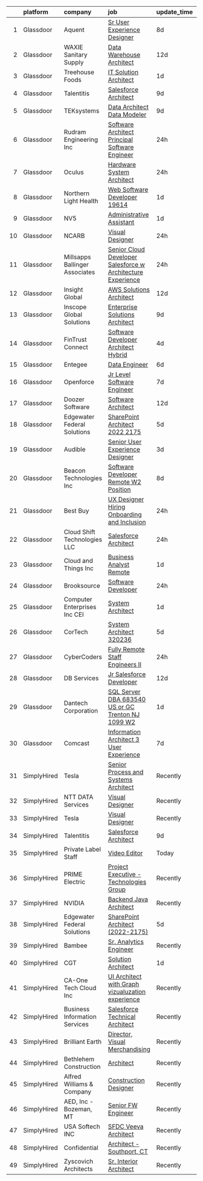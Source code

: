 

|    | platform    | company                           | job                                                                                                                                                                                                                                                                                                                                                                                                                                                                                                                                                                                                                                                                                                                                                                                                                                                                                                                                                                                                                                                                                                                                                                                                                                                                                                                                                                                                                                                                                                                                                                                                          | update_time   | location           |
|---:|:------------|:----------------------------------|:-------------------------------------------------------------------------------------------------------------------------------------------------------------------------------------------------------------------------------------------------------------------------------------------------------------------------------------------------------------------------------------------------------------------------------------------------------------------------------------------------------------------------------------------------------------------------------------------------------------------------------------------------------------------------------------------------------------------------------------------------------------------------------------------------------------------------------------------------------------------------------------------------------------------------------------------------------------------------------------------------------------------------------------------------------------------------------------------------------------------------------------------------------------------------------------------------------------------------------------------------------------------------------------------------------------------------------------------------------------------------------------------------------------------------------------------------------------------------------------------------------------------------------------------------------------------------------------------------------------|:--------------|:-------------------|
|  1 | Glassdoor   | Aquent                            | [Sr User Experience Designer](https://www.glassdoor.com/partner/jobListing.htm?pos=123&ao=1110586&s=58&guid=000001812337b4ccbf82219199fd0a8e&src=GD_JOB_AD&t=SR&vt=w&cs=1_3a707e86&cb=1654153262649&jobListingId=1007891110859&cpc=1CBFC3E34E2A31FF&jrtk=3-0-1g4hjfd7npv1e801-1g4hjfd852or1000-34206bd5ceb817a9--6NYlbfkN0DMrcEu7yrtATojKJA7cEzGQ3FdRGWLh0CZQInL4ECGI9gD0Wolx9R2EDT7B77c2cRAZjxqoLkny_I0PV0v7sdq2AZlKMhQF5i085RW9p3hmm-DkiwkOrJiaUE753p0CZ2YGHCBAjBSKWuzGFZBM-9lMlQLeu1HQINoWxEbZvVLIupjWhb15EKtus4f3a04F9tB-pCZw0xqeCZSvqoIvxpe1TqcQ5nALFKrrOmvbj5J5QqSdcUfL8RIvo91wZ2WORFsuBq5ihENq-Mh4McRrXr90xHUxWcxfCLLoNYZmSzJiJ_wGgIwO8_QX-HLYsaxaNhVviRbnqndOQVEzrxsjm9pB7EwK9igIp8a65zhpJuskG7vuDnWXubkksN0iHK8amtZpSyqTrPeVkf94c-ZXMHU1CEU_sc1mwtJNNwgfi_bsL1fH-y6nhIYC61qFEW3GWXQo0o7suNgpQ%3D%3D)                                                                                                                                                                                                                                                                                                                                                                                                                                                                                                                                                                                                                                                                                                                                                                                                | 8d            | Remote             |
|  2 | Glassdoor   | WAXIE Sanitary Supply             | [Data Warehouse Architect](https://www.glassdoor.com/partner/jobListing.htm?pos=108&ao=1110586&s=58&guid=000001812337b4ccbf82219199fd0a8e&src=GD_JOB_AD&t=SR&vt=w&cs=1_ed7a25eb&cb=1654153262647&jobListingId=1007878691038&cpc=6193B0C32834B022&jrtk=3-0-1g4hjfd7npv1e801-1g4hjfd852or1000-206d407dafcb9992--6NYlbfkN0D2S4iDBZuMoA0UekN6UYlDCYQzwFlkBPN0crDi0-G1j560yKqXnTvkMdApIra1a2qy1H9I3ZwVk-Ski6IYXNRGBlFjfgH3tkdBe5xemspwWjQAy8YF_KePsP5gsqr067xqiKrOq1BGcK4IvuzP-awmcQCrW4911w2m9Bceea-exuITdTU98FFRPUlgE5geV1Lb3LcCFgZrYEpd1gwBo9KpYiiR-CuYhkPl7IUxQg8RgD4xl62C4581LmaTNq6VD6q_4_B31b-kcYRAdbFkgKuKBvfM6FX20oFhOzJLW_mtxOkJ-VaBRFw7r1WryXU3SjkfTr5bjScDo5wxYi2jRgqrQPaf0O2m37MB8K2JLYlxPXOI0H8AsXcBwItQoxc0okbcsUsOWrkpmR5XMbRtHHRvpEs6VsKYQfvPM8gcb6KnKbNS61wTh5GhXuQnTB4goNc_xmJEVoasN7mfFCdFin5EcYhW3bKgT9Rqf4sGwn7q1yV3o1GaoxEHhRoUJDI3DU9gLM-tA-xmWKhD_9qk-SjXVTNUl54GmtZijb2BFR-fZTqslYaCfzPyCW5Xswfdjo7KrU7VOER3IOgwBaK9DE2BxjptzuH8nOWDyJQOjDyGcB4peq_WqbJfqhfpS8YrWc-XUObS6ipuiV5HTy7mXn70b-bsvp3gcLqs6fNYQqWlX9oI4Y3S4NueMOTw2UwKziAboDIdC8TPaat8gUF0xV86)                                                                                                                                                                                                                                                                                                                                                                                                                                                                                                                               | 12d           | San Diego, CA      |
|  3 | Glassdoor   | Treehouse Foods                   | [IT Solution Architect](https://www.glassdoor.com/partner/jobListing.htm?pos=113&ao=1110586&s=58&guid=000001812337b4ccbf82219199fd0a8e&src=GD_JOB_AD&t=SR&vt=w&cs=1_4f2f9009&cb=1654153262648&jobListingId=1007908117754&cpc=217C45A42544DB93&jrtk=3-0-1g4hjfd7npv1e801-1g4hjfd852or1000-c4028ad4350d4c44--6NYlbfkN0CslbtYJxSmeS0I9yi6NhDw8l5mwUNIA8uJZ8wjysWpZjOgG0uxYjfZhxCIaYznaN_Z3mzKmZol-xXZF4cjnarjg8RUkxrkykOdsL9k5t3siykfWUe6LW0hqZXO6WkvzjSy4Vk_reBxRVHw8dum9ViatKoZxj5V8mGOUVyrD0Eb-yUM76yQCVjpkyxI_ZffOm_VNb1J1eatOjN_3L7U8KVw87aeZom5Hmg2Ev1uGTd-24ddWkFUJzqFF4Fd3F4UOqSnHpFUj3fufWmOsR2W1XHmP8_7MP_XSgzU5KZauePXRp8hmW2jt5MHeyspO6eAGvF_OxJZBevtReDH4VY0cZ5Hhe7xLvZyNcEszcKDzF510ezVS5tlunOrlHD9-Jf1-tfK8VGhBi0IdU9wsKfF5Q8ONlO0Y7NJ9JP8JhmtxQhNSK6BRcn1mv67NCoNrpoXm-ylLgNHbfOF3NHUqs6hac8PNJ912gm-DaYQBuIyTqlYwfA01eRD6b6w__PKMs0BkeIWmPU9-pr3M2topjHJ5GUPvi_2vDUzydg%3D)                                                                                                                                                                                                                                                                                                                                                                                                                                                                                                                                                                                                                                                                                                                    | 1d            | Oak Brook, IL      |
|  4 | Glassdoor   | Talentitis                        | [Salesforce Architect](https://www.glassdoor.com/partner/jobListing.htm?pos=130&ao=1136043&s=58&guid=000001812337b4ccbf82219199fd0a8e&src=GD_JOB_AD&t=SR&vt=w&ea=1&cs=1_88c5173b&cb=1654153262650&jobListingId=1007885386301&jrtk=3-0-1g4hjfd7npv1e801-1g4hjfd852or1000-1161c918dc979cf5-)                                                                                                                                                                                                                                                                                                                                                                                                                                                                                                                                                                                                                                                                                                                                                                                                                                                                                                                                                                                                                                                                                                                                                                                                                                                                                                                   | 9d            | Remote             |
|  5 | Glassdoor   | TEKsystems                        | [Data Architect Data Modeler](https://www.glassdoor.com/partner/jobListing.htm?pos=119&ao=1110586&s=58&guid=000001812337b4ccbf82219199fd0a8e&src=GD_JOB_AD&t=SR&vt=w&cs=1_13b6b546&cb=1654153262648&jobListingId=1007887201082&cpc=3DB599BF2F4828F0&jrtk=3-0-1g4hjfd7npv1e801-1g4hjfd852or1000-4d433e44e5a63ff1--6NYlbfkN0AuKz8EBO1xHDEL7V2YF9xF3dC_I9B9i-Zw2Jh8clPMK9BxhHDJszxSyW718EipT5NKaByFiiqCbWKoBegVSJ4wgTkg8ytT1OicQjCEyYoNKG3mBdx1f8MAd7PQvXsPUdtOwLd9T_Zxlpl4OPWfchqYFbwaVYHfhl8xcMTs9TI7bsKssSa5ngLsLl5bEF-ZHaSFroE-yF-LuVDF6oZpHgAv3X2ASbJjVFkF8L4TfxP_AkmtecZVjenL043MJnPTv1i1xRhWqzPOi6A4w3qC8eC0_SXIEwxssuhVq5Fuk-ph0xXzDvR3fXKstFnkzBwq3z-ZPqfq-Z4ev3PJiEx2zYOnQgImtaNKSPjxQODz9s1OJiOA-UaxVyx5uAfZQ7H6ye2r92Mt6sYALiq2DMii00D2e2CFpvREmBbZcUFATywpOtRtI0f99_XFpKw7gIPGf-briOR96_6qlxHLSjPkVOMH6CHkvFrRaCnQf_uvYrIRQOD188f6ZAUKtXhrt-SFmJqFcV0wYMseEXtX_0yu0X3bBRPtF-fCY_KO4ZebP4gGHhOxIGMfFWPU3PqA8ftUbNqeYsDH6XLMx1CvBkfTALsEhz9fJa7F5ANYacHL6ojXL0dRkgi7ElP0Ty_dCv_8xssFJKwetZzQNYckhzOH0e-5rw4TZkwYDAbqBT7Mtn42MEw5aYsiln6H4c8teIadH5--ZkJBzrIycE1C_5IYxZcJHEKc0bKgXxyUpBCI303fe_PE96OuXNn4KlcvyPMAs9S9ipD6fbSPCLZ0ptf8XV8D8dXYsMaKvXpoxv6xUgS9Nk4oZ43QbmVFWQnRcJcXJ21_VodvJIfbQ_mTfY3jHZakmIjJHXsmm7b_d0QfCz1A2ZF6sjDQ_bhime_60Q72DXsvl-ClcrYT2ddQI12b18DvsJm5AIYDLhA5KwWzKWXx8Bh0I_0Wd6kV1PEsqsDCLW5wviKTAQ58pw%3D%3D)                                                                                                                                                                                                                                                                | 9d            | New Haven, CT      |
|  6 | Glassdoor   | Rudram Engineering  Inc           | [Software Architect Principal Software Engineer](https://www.glassdoor.com/partner/jobListing.htm?pos=101&ao=1110586&s=58&guid=000001812337b4ccbf82219199fd0a8e&src=GD_JOB_AD&t=SR&vt=w&ea=1&cs=1_1fc9086c&cb=1654153262646&jobListingId=1007909408044&cpc=AE484BB564079092&jrtk=3-0-1g4hjfd7npv1e801-1g4hjfd852or1000-ed8d6802171f5bc0--6NYlbfkN0CPEiJEzZq4I_K6S6Q9VC1QMfIsI0INZ1UYi7vjgDL48YaPGGDdkp1ZAHAf_7_SCJ7kugktMxS69Cw-OrbUxjtMq4BTbCUcgOmOGSH-878SHMYxD0GsLM75Jsvg7yp0fi-IRsWaqLUMUhtXf_PSDUbHTy4wkb2nT9Y6XQ72mcRpEw8o0VkjgNPRsX4rsOMBarhAGqfmq_fblUOb-5LIGYFWnSx_3mHIceyZtdlsDEi28fV5qF4W85E9JLUKmQrKe30ucyn8w0bracb0g9h-hVeeSgtkxI6DLw_UQKQM1CgHsooGo2GVFVUsLulTLQZXAN-Gx1r6jsTwwEK2f8fsBJlV0dSTHz5iG1JgedmNGD1_GSYfjIBgRMH1O79cG65nuk8tkOUi1pZCnIuSCFiFSHLumWjoep4Lp2LWae9A4soKFYp-ZcrtaLvB6AUSuhkllNpvqAFhqi3dAOhbQfB4AwF0FJxiVF_94QbI8w7VSAKHWmK4rTrND18TXPC_uvQ2HOO_cCfyyAjhXg%3D%3D)                                                                                                                                                                                                                                                                                                                                                                                                                                                                                                                                                                                                                                                                                                        | 24h           | Rockledge, FL      |
|  7 | Glassdoor   | Oculus                            | [Hardware System Architect](https://www.glassdoor.com/partner/jobListing.htm?pos=106&ao=1110586&s=58&guid=000001812337b4ccbf82219199fd0a8e&src=GD_JOB_AD&t=SR&vt=w&cs=1_31900bb7&cb=1654153262646&jobListingId=1007909892128&cpc=7AD1D84939BBEEF3&jrtk=3-0-1g4hjfd7npv1e801-1g4hjfd852or1000-c8713a60ea557351--6NYlbfkN0DYl4UJW4r1Vl7FEn6T9F-rD9lpC-0oMJVSiWjK_MGUd5ZxEn957iThRUCrsek9Acy9eaEMDHRNYTHG250M2BnxO_V1HcEXv4zJ6mQh0LP3pjVFJbwkuNKxSzjxNsgxc-LA-ry_nxx_Qu6RVJjYIyt9Rsd-5K5brP64Etpu3JddQpeNQp8OaEm_24k_nhynlWIBzOHQGAAWQINAEP8xrz30NVKcCe0Acbg37vf0b9y3O9juX44jLoczToKLUWx4UCzuIgSxbLcFkZzf8B9JMbQADTv36QDtwQMoVv6ba6VFRGmurlx-XglEkdZmFWILZRkSlCsoEeuROTzxKAvnpKmNQ4JGBn1_62iL9WMqNe1B_6SqXkaIaDdELlYWF_HFGubMwf-XjPz4SOkXXjg6kyUaiA__csCR9xHQL2hBNn1ZKvk9M0LU-eScrSZ3doJKnJcMJo5Lgfw8-3GnlKWVCSJgpod06b5ekR465237PR1LV_ZFTv9HS7GUMfN_w2K8SuYdbZNtWEwq6ZHrDzlhwlPxa4V9mQhZ6T4vk63P1ElAYpuDw6dX8O5_csmPEuzHtx260pN5utk78Un8H02BiLj_9JRHuwLzgWlwKN5TZlYdxFCwY5go38PLRoVBd4TBA5QyjetG7yZfDrHU3lDK9YUUMP9QFJ-iLBl5uvpIXPmXTgTgm98xPa6TiMpiDyIGJhIDnG08GvqOFCUzErlxY6rZTA3ybCvUSCdPaby6CuleHTTKylCVtKz2MGHHWRmgMvrfGVmkA0ZUcC0kBT2cJGp7aKa-Badwh4Wzzn-wfJKbDGKWNbhVfuxru_JJe_ozoeCC2qtA4U2pp4UTQ85NampxySJka304TfDYks9tpdbGaYc76ckWEv-rm4v96v4PnDqbM_fn7mHStmt4zbsfWw45CKNVxv_gmHpIgSBqs8pidVRnNyFxLNS8t0gAPq7iozSZSeBd9wUFzE-5UGKTIvNui6-oqr9Zv4rcsVN0TVGFdKsFIkDlmfEtKxA6SCSxcdPF9QwOFV9PVkO1p0kw_i8LLHtUKvRegCbNf2avuPsLcw%3D%3D)                                                                                                                                                                  | 24h           | Redmond, WA        |
|  8 | Glassdoor   | Northern Light Health             | [Web Software Developer  19614 ](https://www.glassdoor.com/partner/jobListing.htm?pos=121&ao=1110586&s=58&guid=000001812337b4ccbf82219199fd0a8e&src=GD_JOB_AD&t=SR&vt=w&ea=1&cs=1_47524da6&cb=1654153262649&jobListingId=1007905821574&cpc=AC285F3A3ECA6BB0&jrtk=3-0-1g4hjfd7npv1e801-1g4hjfd852or1000-79a551278197695d--6NYlbfkN0BuMRCMJlOzMZQZjpmzlxvHu--1aFesk80z8mKi_hCnf1n9fHxkrtINdspZ3k_GfZGyTORJJwBlbO0PCDBVfA7UXFbFp2DuUSTVCYEtbMYZMN5_76MAhIr6JHVz02hTynfJVUzoSJxNpQN2iAyPUuazK_mL0GcFAMP_PQZtu-rfkbuXeTcOH1vqJ3MCF2E50UIscuhlXlog48YMgc5-J337MJ4eiO7lktsFVnyJZkZyuOHvHZTsrOyUbSjxM6AVfwIjDexiGMU4E_oQs_CgdukfQYQTlY-4KOKxHdsEIuvRMorVPvDgnleti6_aI5wWC3L_O0q1nk5yTEL8_vj7F3ZbocfD9WnUY-SVDRtoB87RVYHfR381Rf7zg11MszEsD1v_GwGGE1aTsK3u5yuFPEWq9Cp_nEYesEuSEcl_bwMqQY02vhKMCpALJW1aHseHmoWgtSKRFf-0CfO6S5XhMQ3Sy3rDSzWwgf7QHhijzTsM1ocqxO-XHOAjnhgdYzR3JZ5VVrDWmQqOpw%3D%3D)                                                                                                                                                                                                                                                                                                                                                                                                                                                                                                                                                                                                                                                                                                                        | 1d            | Remote             |
|  9 | Glassdoor   | NV5                               | [Administrative Assistant](https://www.glassdoor.com/partner/jobListing.htm?pos=112&ao=1110586&s=58&guid=000001812337b4ccbf82219199fd0a8e&src=GD_JOB_AD&t=SR&vt=w&cs=1_55ed9936&cb=1654153262647&jobListingId=1007907200623&cpc=E773D000C9BC26FA&jrtk=3-0-1g4hjfd7npv1e801-1g4hjfd852or1000-9dc038dbeca14775--6NYlbfkN0B5ErWgTX1DuGpFjBtn3pzOpOEUZEj9qW8_LUrm9Vw7kb2d5uWKfKRSYXAKobuQtLNYH6JafSdCL4qYljcSj8A2wr2q8yiFEcWZANwa-CZL4BBklpU2eiAIkoBPWPoF4DGfSh0qRT7FRo8fCevkPVciILmeJ76pahWZyDDBV-DecFmhsIOs3f4xDwMrJOuZJAdAl-Bv8YdH7gv3uvI2YNVtrg0JAXe05HPfKwF0txMrwZajWyO2mijKqUzGzMp_MAiziwD6aNURa7omrR2y_bLfvj95aTC3XC1V6WEYg40mjhwzJ6Yvb1bP20IkeyGLdFScyWZx7tvYhpBI71xwW1FNXInIaSMFmOczUcYSzXBcx_jNlcqNsktHDPb9piu80MhfgMPnQ8K7El24IPBrMgucLVt-9uAGIWeitVsBT2PBQEhA5O2lS1fcExCmrUESzypxJpVT9s0XOvzvw9pmFeCdPMg8ARGYReCtJ0PM4VOVtuCuvd0Q8PkFs9EOY9jYP9Ci-4OJiOZ876eRmbxEfi8hDZDJ9M7_YI2aj_mSj_lL94uzEvvLfuvCz36psqB7d8JlEk4K2G4X7DG2Nb6tYNndCK9ztcD5hq8h4aGqLxMgFxCykk3pROjANtUjgnKDMDv2cvQLdOpVXtVgZAy4CtDMGzf-8spmVbr0--oqiuGuOh0pZ0Et3ZDAcfL9v6lCU0-tmWocB4TR16pXM9taT0KiHbQwGogvfCk%3D)                                                                                                                                                                                                                                                                                                                                                                                                                                                                                                                 | 1d            | Cary, NC           |
| 10 | Glassdoor   | NCARB                             | [Visual Designer](https://www.glassdoor.com/partner/jobListing.htm?pos=109&ao=1110586&s=58&guid=000001812337b4ccbf82219199fd0a8e&src=GD_JOB_AD&t=SR&vt=w&cs=1_fcfcbc4d&cb=1654153262647&jobListingId=1007910629542&cpc=C891152315FA1AD8&jrtk=3-0-1g4hjfd7npv1e801-1g4hjfd852or1000-56d1bb89b97d5d38--6NYlbfkN0D0ff9e8Lfwlpl5zGbQmpn59AL71QmFd7VKOAnfyjZzp5sdngV8WPgYe0dov1m7Y2kviI6OzXzin_O_jQTqJoOaJ5QXAqHTDo91dRBaw74PwG1oEKIJ0heeO2CFgMVQ2SudR2IrNJV0JXsx-k1hyGdWw-mI7f8d9k1wSexlSBzhes9jr_Gir1jKhVcvqqFu9tJPR8bqyheaZtNtycqP8zg4a2aoiAnY-j0YK6ONAKgbhjF0RZC8EIcKEPSb0IL0D3jMXQ0MN0D2M_smB_3yIHkwAjqlpz5O8sqoMfUTlUtth2Z0zl6C3fDhivQgjhVPDS8nFkAnuK54BWkRkq8veU-5VdBMFoEFS9NS-HrEen9tNyoD2HMpFTtc8wR9upAc8bkvDxGqRsPGkgucwTpu1eh_GJZLoWaPLv1ed-7_hjgKxDWvkox65RsVhcvxrG-xy4o5M6NdVUGh8l8Ffc_-jSWt)                                                                                                                                                                                                                                                                                                                                                                                                                                                                                                                                                                                                                                                                                                                                                                                                        | 24h           | Washington, DC     |
| 11 | Glassdoor   | Millsapps  Ballinger   Associates | [Senior Cloud Developer  Salesforce  w Architecture Experience](https://www.glassdoor.com/partner/jobListing.htm?pos=105&ao=1110586&s=58&guid=000001812337b4ccbf82219199fd0a8e&src=GD_JOB_AD&t=SR&vt=w&ea=1&cs=1_ff29a4ca&cb=1654153262646&jobListingId=1007909480874&cpc=88C71AD61D38E582&jrtk=3-0-1g4hjfd7npv1e801-1g4hjfd852or1000-7648d99ea413974e--6NYlbfkN0BzyIYrTMR_AjNKh_kvAG8N613gtHPANQ3sdLTkrtBd-5uEBpCZnEce5EyaLA5ExSYWJ5T421GrJ1wFeWBv_JPG2dlX1n7zWqs7-t5ap1Q6s2Ai09ISIgpkvPGFQ1kAl3jGhoge6h-hfVFtxhL8cq9yPmbqyA6ePkJ6xOQFsLLI5AghUQJ9kYHQhmntrFx3auxkQV8JQMla7u5KjhI0Pi5nlAb1ETnQ28vVIMAxp3rkW1l4fAUXSefk2c7RXKTW6aKD0OjYsOb7KRO5UZx2fcY_U0gQIFbnxkIn7ClXO-7DTE3hdpHHsRjCYCAfBV5Va0iASN7a-zNHh4H6lWqsDPqsinb7NTLo7zlyyvjDm5mwHax_RseBa8f8d7M9I21V_XNp48n-71l2MS2_8tkeZBMLPPmZwAAEjvoC9bqWJHw4J1iXE8oo_GSUDPDLYLEpkCRfGjZAn9LjzEqMLgN6zn3GV_aMSPxTjhsZR-5oA8oAzkufZxD1Xreag8mbKW5tJErWe9DELcgBeg%3D%3D)                                                                                                                                                                                                                                                                                                                                                                                                                                                                                                                                                                                                                                                                                         | 24h           | Remote             |
| 12 | Glassdoor   | Insight Global                    | [AWS Solutions Architect](https://www.glassdoor.com/partner/jobListing.htm?pos=124&ao=1110586&s=58&guid=000001812337b4ccbf82219199fd0a8e&src=GD_JOB_AD&t=SR&vt=w&ea=1&cs=1_9673688b&cb=1654153262649&jobListingId=1007880216572&cpc=2CAED5C921A5F994&jrtk=3-0-1g4hjfd7npv1e801-1g4hjfd852or1000-2ff24dba8c97a92d--6NYlbfkN0BKkHZu3wF05EeDimN_p6sYpKCMArvwa95YdH7UpkaBCobj99dZAfyuOw_pJhN_7THKYp7GTXDeMiGjiBesaUAf13lpEVbsLBB03IBkz4zIP8LSXO_4WthdGlVNvF_L_69YF6DCNPhnguidXNV7tRn78v046TTANAftcEuzBrZcKNumg9NjzuZUr7mfepm3nr5S5bQjXE-1tFXvnrGxdUGPUL6p4s5_NKD654F8x_92aPAc1ZYRfHyaHw_Vy8VmO2UlcoWB9rwAXa2-0qOILNF2IvbBVwlCPhExdVTcPpltjzOvtEFd1RtXZfan8v-hKd2Wo7QJtGcWz2tOWfP5LoqMqXp5vEpiYWC_yjDqcDVDAgBIVu4MOhK-Ta5V5A9RKwdsJIlwNHyn7WElpmI58wlkaWi1rwzND2yS6W2DMs5tMo9d2SBqq9uF6lwV3lBJqkIJOBrtWKtct27PvrA30EAgsRE3yF8L5jO3TuGnPHTHRrVqrlcbCU5ZJavsi3XAcPcx_WnZv5A95A%3D%3D)                                                                                                                                                                                                                                                                                                                                                                                                                                                                                                                                                                                                                                                                                                                               | 12d           | Remote             |
| 13 | Glassdoor   | Inscope Global Solutions          | [Enterprise Solutions Architect](https://www.glassdoor.com/partner/jobListing.htm?pos=127&ao=1136043&s=58&guid=000001812337b4ccbf82219199fd0a8e&src=GD_JOB_AD&t=SR&vt=w&ea=1&cs=1_f40f8f0f&cb=1654153262649&jobListingId=1007886857151&jrtk=3-0-1g4hjfd7npv1e801-1g4hjfd852or1000-1f2e0b1100b505b9-)                                                                                                                                                                                                                                                                                                                                                                                                                                                                                                                                                                                                                                                                                                                                                                                                                                                                                                                                                                                                                                                                                                                                                                                                                                                                                                         | 9d            | Remote             |
| 14 | Glassdoor   | FinTrust Connect                  | [Software Developer Architect   Hybrid](https://www.glassdoor.com/partner/jobListing.htm?pos=107&ao=1110586&s=58&guid=000001812337b4ccbf82219199fd0a8e&src=GD_JOB_AD&t=SR&vt=w&ea=1&cs=1_f7179d23&cb=1654153262647&jobListingId=1007900329623&cpc=6BF42D0955AE9A34&jrtk=3-0-1g4hjfd7npv1e801-1g4hjfd852or1000-9454c0ba2e4cc57a--6NYlbfkN0BPFfOeXLqbbbxNZgJSU388B04MS0a7_82gtA0JkIKSRWHqxSW57HS4GF9HVBSJyi7VG6Cg4mKNPFJ8xI3f9g26NM2WDMRvWgRExtPZbDoSWC7b3uTEJtAziiHMgjYJ3-PdBaQu-CDTh1ZEeuzb-bOXhIaB6GROdKYH5aZ_uM7aSNqpwYhugMCPsE1FZgFK6it4iC_fhTuEnT4m6-UacbOt3JBQqozEXxdytJ0MM_H6GuaUqWAZBmlA5w2db_iuiyIYwjQTqKbwysnhE9ugQqYIjxSx7Mnvoa5BuaYgtdYjQg9H5rB3dXixMZNQCMce2L9PKRbqB5VD6_4_ywjTfUMzOD0VTlCRhEKPBz3CjitDoYQLl0jh7S-Su4YuJGeJLv2qYVsB4rB0_Jx1bgha82FJw2slwAYRcfQMl7PRNHe8W0Jj-MwnHVRrxmKzBX_1dPB9vC2hsZ8UhqLZMQeIaEyx1liWEHnx2sEcu3qDfuTw2QqP39GiK9uq7q-0mfh4dzhoLXcDSQERGZj2fPXt5Tdr)                                                                                                                                                                                                                                                                                                                                                                                                                                                                                                                                                                                                                                                                                                             | 4d            | Miami, FL          |
| 15 | Glassdoor   | Entegee                           | [Data Engineer](https://www.glassdoor.com/partner/jobListing.htm?pos=125&ao=1110586&s=58&guid=000001812337b4ccbf82219199fd0a8e&src=GD_JOB_AD&t=SR&vt=w&ea=1&cs=1_161236cc&cb=1654153262649&jobListingId=1007895087153&cpc=3BA4CE39D5B5DEF5&jrtk=3-0-1g4hjfd7npv1e801-1g4hjfd852or1000-2b9fdeed328d9320--6NYlbfkN0D6OzZjpD_hbicRkMZwNNvvxSeL23iIfvaC4EytleQ8zDIpz0YQ5KbISa7_Zvw6kCz-SRcwGWHPpK-VpfAiNnS1B97MLZRcwm6xs22qziGW9HVVr1w6uIOIwLJ1-JCYUc0mcbF5THefpbDjkQBlIrJpIsFuuK2OjzTidmYk9I-I6Y5yL49eozZRFlANuEgYh1UhSNvqbiygcPxAS_5H5kNvIEBTbeojgXd6Hi4kYJkpBDnL7hRg8cAzGpwVti7anoxhur0Cz2nYAYKg5g2Fg6ecRoDC5aN_XJ-UVsjBM-MUzHZkEPmEsZdgwd0rdfI_CqXbWN4Ns4jYPRYMjCN2jjy1oXrZBGiqkOuMCP8ZmXqj5LwUg5BDUPli_J7Y8NI5ryu1WymYepLnuKlao5pA1zN9izNiVSCcOgs44EWE8i7F5Zot7uusyC3kjSelEkLV9xl92EkLgbSUq0cS5BRNTmi8kL4cgCFQRm_kJwWI8bS0sGN8qTMalf_LV3SMUg0BFuU%3D)                                                                                                                                                                                                                                                                                                                                                                                                                                                                                                                                                                                                                                                                                                                                                       | 6d            | Remote             |
| 16 | Glassdoor   | Openforce                         | [Jr  Level Software Engineer](https://www.glassdoor.com/partner/jobListing.htm?pos=126&ao=1136043&s=58&guid=000001812337b4ccbf82219199fd0a8e&src=GD_JOB_AD&t=SR&vt=w&ea=1&cs=1_68d41478&cb=1654153262649&jobListingId=1007892676413&jrtk=3-0-1g4hjfd7npv1e801-1g4hjfd852or1000-5ea7827f34cce930-)                                                                                                                                                                                                                                                                                                                                                                                                                                                                                                                                                                                                                                                                                                                                                                                                                                                                                                                                                                                                                                                                                                                                                                                                                                                                                                            | 7d            | Remote             |
| 17 | Glassdoor   | Doozer Software                   | [Software Architect](https://www.glassdoor.com/partner/jobListing.htm?pos=103&ao=1110586&s=58&guid=000001812337b4ccbf82219199fd0a8e&src=GD_JOB_AD&t=SR&vt=w&ea=1&cs=1_a122d24e&cb=1654153262646&jobListingId=1007879841117&cpc=76BDADE3D6D9A820&jrtk=3-0-1g4hjfd7npv1e801-1g4hjfd852or1000-ea01bb001ee1caf5--6NYlbfkN0Bg38Of9YQ3kJV2XUPt6TrE35Uahq87aC81g7ntBBDzDpyHUexIplzp1GAF2H_qH4hAVtvIPrVT_C0qMdosoHG6hJq6wvDiwAaX3kxDeFcihduHLmzI-YbXE-RM6UIklKSyx_3Q9kLdqhXquhTC5ZWFmSuyKgcbHZZbsbZGBWt_0ezxVLiPMBkdxW9CZhV3q4JQFJKznsiVVNax3BJtJZHJFr0EDUTiXtrKW9cli6IvCG1AJZw97YrLBohH7AoG9Uaxku9-I3qWUU_bq-6cgZW8Ng9DfymSsaCmQZBG0KdEE_ZtzjufvJ2WBMefVrElaZlzZDVsbBn7EpCXyB9U1YYq8scyBJs3tTlEot7txg26n7_XbBZaagLW39-tvhvwbfQgyWITQjJ5lWNaOYxueVJrrytDJFh9QEVE4CdbZBOTC8x9OfHFF-iidZl6OxZzSKECg927GIf7_RQRnBhtr6OhiedzFPmBE-G-R1XhqWY8E0hUyDcnC_NM9I6Iuc72dKE%3D)                                                                                                                                                                                                                                                                                                                                                                                                                                                                                                                                                                                                                                                                                                                                                  | 12d           | Remote             |
| 18 | Glassdoor   | Edgewater Federal Solutions       | [SharePoint Architect  2022 2175 ](https://www.glassdoor.com/partner/jobListing.htm?pos=110&ao=1110586&s=58&guid=000001812337b4ccbf82219199fd0a8e&src=GD_JOB_AD&t=SR&vt=w&ea=1&cs=1_0104ed03&cb=1654153262648&jobListingId=1007898785636&cpc=B101C867B3EF2D75&jrtk=3-0-1g4hjfd7npv1e801-1g4hjfd852or1000-b45dca0ca496fb65--6NYlbfkN0AIFEj7OwwAaW8MxsPidlUJh3RdVKhD19kZp-Vgdbag3MBEUUDxitA_KC9VcCnJCb5Hw2t4QOwi9O5O7VgwnkzX-YTGpxzfLTgqpAb19YTzwq_0eMRg249H2faArMwvDKi0arrnlFlsoi705417IEjttNpdG2iwa4qfFtgYMRttmo2A8AppGF9cVrIdEi14hAYN-Ve0zzgVg4MREOK83tITtjis7o2sxW_Oi2PHfoyc8ZqCvPAz16HRwhe1pOC6Dg-Dci6wNBugQcBVcPtEUP0iIDx5ainO8KReU0zGOVLdrYb8t_6SBpvBDJwr7TzCRRo7SGnmGajQGARoiiewggMw7zoW3cRrST6uXYiJKeFb3FfQxA6Q_so_Vacacy0i_BAxELnTpJDKM7dW3AUxJXDJWVixTzKmBMuYSlTaZisaxfp7Y-oscxJPl5QpsLCb5qGuSHd6dVl6ioClZfNOlQjiLxkeVvOzK7G4fYK9aBezG1T_Xyta7y25Mk4ph1lDc41bLBiAZXZLiw%3D%3D)                                                                                                                                                                                                                                                                                                                                                                                                                                                                                                                                                                                                                                                                                                                      | 5d            | Remote             |
| 19 | Glassdoor   | Audible                           | [Senior User Experience Designer](https://www.glassdoor.com/partner/jobListing.htm?pos=111&ao=1110586&s=58&guid=000001812337b4ccbf82219199fd0a8e&src=GD_JOB_AD&t=SR&vt=w&cs=1_625bf4b5&cb=1654153262647&jobListingId=1007901704744&cpc=9FFE37255B2C047E&jrtk=3-0-1g4hjfd7npv1e801-1g4hjfd852or1000-8d226aecdfe2c69b--6NYlbfkN0Bdd4o5uokT9skMYzkzH2dUVVc_sjS2wyLHOFjCY0bjobXrpDGJEXkNVrfXaAjoEdhwP80bQBeUVx4EXc8PathP53Tpz-kdeha0CY7zUXXE7Ik3TjP1cJYLxX6FdFUYxf2TXDuekg2THTIWctsrzA28HS7L8yPhd3b6oJJB5e2ryWxnIQbdXWhSutQ-cdp-8VpmWexLschkXszgvpnvobm44W24NZVU6BhkmsZZiKYmBaUA_ERv3tv1_Zkq7SbhT2jlOATWcXQBLG0UuQ3EEXQBmdzlHLtMCAniiOR5kaiha5ZVH1erwGQsR25-SBg8hgid4qn67y7r6axq6qHo3XEit4C5MuzlkRjZUSo6d-aAP8Yr_M2uxdk4ky6nWdFkmtBzC3MOJpT7KM5gk4Q0mQfdvxnpyOrCSmEJgEe-GD4FbcpMDvM1AfyKeV6NbdbGqAzqVqdHJPO-lw%3D%3D)                                                                                                                                                                                                                                                                                                                                                                                                                                                                                                                                                                                                                                                                                                                                                                                            | 3d            | Carlstadt, NJ      |
| 20 | Glassdoor   | Beacon Technologies  Inc          | [Software Developer   Remote  W2 Position ](https://www.glassdoor.com/partner/jobListing.htm?pos=114&ao=1110586&s=58&guid=000001812337b4ccbf82219199fd0a8e&src=GD_JOB_AD&t=SR&vt=w&ea=1&cs=1_c515fbd8&cb=1654153262648&jobListingId=1007889602185&cpc=9C2286EA3771AAF6&jrtk=3-0-1g4hjfd7npv1e801-1g4hjfd852or1000-a24d720e95ad22ef--6NYlbfkN0CYXnVMoKhglk8l43nY_p3knJaiSje3JlRNTIcIZchpDOBM51cUXLAOTYpqBWmcZ4kARt82CnsuHyA4iNkCe2Rkd2YQOlgphoHC60m8kbKLwKkyRP-mzSBxy3vZ2YTIrS-7i4HFSdCNeW1jGp00PaOyZzhOD4OYUn6XsqS-wxX5zjtiZDqUGcR7jCXxG9ndyUlHxvwYYjNmnGt9KfaD4kyjqXlTzCpbQCGiu2LfhWyH3xWhNPMHQmr_P_ojP2gYQ5x_YX5bRFsZzOkyN6iO13gDgQ6QVDOU0Lr8oHseysnAN6hpMNlgdcO2OIWJUCoUixRUL7PDB8jjs0YyeG8B2fLBGQV06JeVs-JgrrKDi6WfWhjDL4jCW2G8a3Lg2ubOuB3IXESA14E8_mTBSIhxUsBtZcEjGMTtkprVs_1pGmT4JtdhSdqipcTbhlDR5iCm7zkffSr-EjHo6QUy-qagvWwRpTVPYu9trBw_mhUTgvW_hOvEzCiytMfhPn2XCYmwI2kHhc2oJRpxb0rD5Pv60qNS)                                                                                                                                                                                                                                                                                                                                                                                                                                                                                                                                                                                                                                                                                                         | 8d            | Remote             |
| 21 | Glassdoor   | Best Buy                          | [UX Designer   Hiring  Onboarding  and Inclusion](https://www.glassdoor.com/partner/jobListing.htm?pos=102&ao=1110586&s=58&guid=000001812337b4ccbf82219199fd0a8e&src=GD_JOB_AD&t=SR&vt=w&cs=1_c0287653&cb=1654153262645&jobListingId=1007910493992&cpc=20E46BB5786CE82A&jrtk=3-0-1g4hjfd7npv1e801-1g4hjfd852or1000-a9eb42b58aa1355b--6NYlbfkN0Cfk0snhZndNwX7uXgC05fLlvJSb7RrLTWxBCJZfaaW5v_6dOj1owJ7abUPCsjpkiKyVnGJE63E8NQZuXKsAYbULpkNYGG57rArpqhmFNrOAAwGZD7v8sH8Lw0uWFeb8DJhpcjTqTt4qOSX-wSM_zfFCx6ApONZuygEzFmEWiOuxjw2DspmDj6MMQqbDwjr354pfkOLtyuv-vwZmf3Vy7kHLLnA12nYCtf1UdyMJVBNACABH4b2r1ann44MY5Fth4YTEna2SSkcOzHXGjVIaGaRvx303ONZRkBCWtztckgeExZSgSrkPGbubjDIPM3v2zAatckr3GIaCFk6Pf5B6905VRUEA9qSmAHY_gesap0u_OQEnaDr8hzCmXCrKV9zicyY__aQ_Kf_kfUwm7WhnWysMc2x0KkD_o9jBJLKAqJvj6YORgBehF0nl9p09kkgJ4B_a6GMc5DnSdOpXwV3yg44raTnFiCrHCYqNl44bl4Xu_i_hxnBKVGrGQb4F_9hAs8%3D)                                                                                                                                                                                                                                                                                                                                                                                                                                                                                                                                                                                                                                                                                                                          | 24h           | Richfield, MN      |
| 22 | Glassdoor   | Cloud Shift Technologies LLC      | [Salesforce Architect](https://www.glassdoor.com/partner/jobListing.htm?pos=128&ao=1136043&s=58&guid=000001812337b4ccbf82219199fd0a8e&src=GD_JOB_AD&t=SR&vt=w&ea=1&cs=1_f10b443c&cb=1654153262649&jobListingId=1007910371213&jrtk=3-0-1g4hjfd7npv1e801-1g4hjfd852or1000-0ff9c23d968585b4-)                                                                                                                                                                                                                                                                                                                                                                                                                                                                                                                                                                                                                                                                                                                                                                                                                                                                                                                                                                                                                                                                                                                                                                                                                                                                                                                   | 24h           | Remote             |
| 23 | Glassdoor   | Cloud and Things Inc              | [Business Analyst  Remote](https://www.glassdoor.com/partner/jobListing.htm?pos=129&ao=1136043&s=58&guid=000001812337b4ccbf82219199fd0a8e&src=GD_JOB_AD&t=SR&vt=w&ea=1&cs=1_e62b00f8&cb=1654153262650&jobListingId=1007907238964&jrtk=3-0-1g4hjfd7npv1e801-1g4hjfd852or1000-ce1d0398d6b7cc92-)                                                                                                                                                                                                                                                                                                                                                                                                                                                                                                                                                                                                                                                                                                                                                                                                                                                                                                                                                                                                                                                                                                                                                                                                                                                                                                               | 1d            | Remote             |
| 24 | Glassdoor   | Brooksource                       | [Software Developer](https://www.glassdoor.com/partner/jobListing.htm?pos=117&ao=1110586&s=58&guid=000001812337b4ccbf82219199fd0a8e&src=GD_JOB_AD&t=SR&vt=w&ea=1&cs=1_72313a18&cb=1654153262649&jobListingId=1007909425451&cpc=56C4EA4A1A191A49&jrtk=3-0-1g4hjfd7npv1e801-1g4hjfd852or1000-028962ca789b90f3--6NYlbfkN0BhNN3PPgKPbTMZB0Y0J5JTZS3FnMM-ugqbblX4_m-srDJielPNCs_lvQXXEB0CV7N-MwXPGx-u_VQDiRlM8dOhSRFbxLCRUJXCB92C4KdAmFE4h1jYImKYd-dJpfJsNXnmCq5nXgZ9tVg_u2Js0u7maWJi-eEQgE8veBJYM1MlW7mQ5egNbGGzkKfYwkyyZcAHuQAIQUw1Ya57x6PC8NECSD42Yb9kYcYJaNIEgHa4McZa5HoNi6W3ZoaSe8DxyBN0f78r1T9OWRiNBoDRQgOZzTj12dCRNmto0f67jAy4gQ8jj1LwnD59krrzOTRVy37_Nu-IW1IpcF_YihfSEYQIsW6nlRnGgzFsHSP_vU4wQmvmOOp14i1o4cyl3X8ZvRbc3V1it4q3sG7P8eCRLZdLK92L58gEbR8qJluhAKJ6IBcG9zrtCbVnIbLHn4GAAGSMLH7xTiOE7SeSOaIzcmjQCdqMYk3VLHZbbf_RTZ8I11MCp7aCeA6tqFYbhChywMGRZ8WgmXPwh4zuJwRbGdss)                                                                                                                                                                                                                                                                                                                                                                                                                                                                                                                                                                                                                                                                                                                                | 24h           | Remote             |
| 25 | Glassdoor   | Computer Enterprises  Inc   CEI   | [System Architect](https://www.glassdoor.com/partner/jobListing.htm?pos=116&ao=1110586&s=58&guid=000001812337b4ccbf82219199fd0a8e&src=GD_JOB_AD&t=SR&vt=w&ea=1&cs=1_7fe175af&cb=1654153262649&jobListingId=1007905652608&cpc=4F748F1840550ABC&jrtk=3-0-1g4hjfd7npv1e801-1g4hjfd852or1000-122802d53cc667ce--6NYlbfkN0AVVnl_N3xmP3MApcGA3sr6MLnz8P423WWILI1WvbjE8Ry71v-lom9NKs8rBQiPPSeRqqnLeToNT8laLwg2UcoFxJOXilF_OTuZ_8ibSoh4ytQW6A1mUy4IOGU0Sg8qpMYyVZ4FX4paTyunSghKJaelZzNe-hWJ5EEmFt-2b29AY7IlGroNly9CqM618iYL4lvvzygHaUM9uOkU-4efsHDl19Fdy7ikPAuuYZVmMijxfdhR1d_KqMidbntIjFqeeT6VTWGjzptWGuSd8qhKnSwKaIC6gHmz95eu82WOiFyXXeuCGbJFCOMKWsg7XPNLYuJIJI6HrkqfXR6W0Xkap6z3eWEBH5nLEqB63J4DynfR9zCTfanNxRsjHoHStIzB9jUnV-lJwJTlkvYst8CVlEUTpJTTUhOafXO_gqMTGGpO5E3DZVT1mBx0yjfV9aOguk2u-fm4IV9KENf4D6VEfWU_XJ4J_1QAjr_Vj30NfCZ-vk37uwe5mZaixZ25VLG_r2g%3D)                                                                                                                                                                                                                                                                                                                                                                                                                                                                                                                                                                                                                                                                                                                                                    | 1d            | Hilliard, OH       |
| 26 | Glassdoor   | CorTech                           | [System Architect   320236](https://www.glassdoor.com/partner/jobListing.htm?pos=120&ao=1110586&s=58&guid=000001812337b4ccbf82219199fd0a8e&src=GD_JOB_AD&t=SR&vt=w&cs=1_eeaca9e1&cb=1654153262649&jobListingId=1007898534898&cpc=FB7E4A1762AE5BEC&jrtk=3-0-1g4hjfd7npv1e801-1g4hjfd852or1000-d4f15706c3669a16--6NYlbfkN0ATCZlh4at3dJuJ3v9QYE_c1VOYF6jG6qQshNoY64OlFFfJ6Ge9uDdKoj9Qx1Ty3jpfNB4DoqunUqvAG0ywt4hbExio5c1JxKqlqxEStUsz6__gKqc9J-z4r6ropYrrpgc2W--RkB9tDRrlgmrS__-Q7Dwo7L41MFV6SV1Frge5ulX-nskuv98tcFc2lNic-uSdWpRCPsVFRVyVNe-lkpJmQJLMb11V7S-XPmDtRVPV5s3Y0SHXaBAUqo5TR7lPzyaD3ooKOLQnjVxbbmjGA0uvhq0vBESsBTjxH6MD6h3uQuo3vgxurAkqwhf0iSa6c0HyDkH66lvil8w2zOmbEOK-aRvClpgtJ34ZVCy26x4ZRdZXe7gPP02zM8oiDK-h1NhzZx2aHd1SPdN0FihLnMnDjikJfGZ8nflGg1io2IctuWs1B3SFZobJnfQet7rnWgLo_w4TNPTiQp1M39sWX429LGApzAMCK_JJz1kmWDa6R3iXsyOEWnbVkiZsQcMmXdclir-sFouR-pLM3qJJ3_uvHpcR5DXjOIe3BwzxS_vbNSTfbGipzvqfFcNpBZnsTgJ8uOx__QG3LnmoAMZgXxGa)                                                                                                                                                                                                                                                                                                                                                                                                                                                                                                                                                                                                                                                              | 5d            | Hilliard, OH       |
| 27 | Glassdoor   | CyberCoders                       | [Fully Remote Staff Engineers II](https://www.glassdoor.com/partner/jobListing.htm?pos=122&ao=1110586&s=58&guid=000001812337b4ccbf82219199fd0a8e&src=GD_JOB_AD&t=SR&vt=w&ea=1&cs=1_7551275b&cb=1654153262649&jobListingId=1007910343483&cpc=6FC5BA77C9A4CD78&jrtk=3-0-1g4hjfd7npv1e801-1g4hjfd852or1000-c5cb17db7568116b--6NYlbfkN0CpFJQzrgRR8WqXWK1qKKEqALWJw739KlKqr2H-MSI4eoBlI4EFrmor2FYZMP3muM3gKtSVVRGDvh9zurFvHH6md6Nk8q70J1aU485m8IwxBg4X6SNtjbLYirzm-1PeMaxaU4OpHWbvD3l2885UhYs0B6NlIfykLEdBxNqDi8_4kdmbwblQLbWw2OPb7HIDwk2Z52gTUhpAnkV-5qSnfvOLh97QAI_JA4FcH7mQ8iyxL2b22YBM0_7a3KnJ0m-f1iBNAnwUK-31IXWOKY3UpBiTkvkw3h1KJ5hZc6ltRl_ACIWxxQwcldqZEvG80bXIOvyHzvip7DMWQDyBv-jT483BEcof4_ZOOeQk_wK7zezJqDnvA0elObWF7g9BbOHy7f9YS1ph64gIN-E6Oz0xVPF2wqyhwx1u3fThnIT99Gu1UUlwgZVKbOfWks0vHJ0gLCkLsUZm6nrJUkVmRwD_HMldwECWsxTGsVeze1pdXWY0G_RaUnDLlPFL0xLMkKfj9VvA9fALg5ERk2IqrDIs06zxRHJX5UuGI7YVbU6DcjyoSoX2jDLP2IwTjfrVU-4nUeKhB7br1YfPrivq8edGGXIZMOd-PgrU1_SNgU1rksl7wy_gCQnBW0w2pKoRFDsxWqQSAeIO62C0SYYuejwezdu53Dl8iXWNeYhJ6ZcI0fWMgYO5ODLsfIP2bG771XkcosXKeu_mUvd2r59R9f2i6RkyNw2-Rj2fU00a4m5HXfzwo1kZUZEGwC0wXDvxdKJbyHYw3x2Go1-etFgHjlnrN-D_BemRrDJfMNarU1mwYpmXEkt6UC8xlISXBT3J3lciq7ZgVD5Phjm1Aon6U8ZcjIb8tQTpJ4Yg8Vjz4n3eofB_20bRDyVQcRmBLwBKnSLGvUshmL7A9mr0LszkHb06ozYl9WKnWu10e8P1hJ6FyVZMcvJRnhn031QuvH4jnZtESdGykoKUht6X_QLMRSvkSd0QK6pGSbZgQKIxotSeISo_YQ%3D%3D)                                                                                                                                                                                                                       | 24h           | Los Angeles, CA    |
| 28 | Glassdoor   | DB Services                       | [Jr  Salesforce Developer](https://www.glassdoor.com/partner/jobListing.htm?pos=104&ao=1110586&s=58&guid=000001812337b4ccbf82219199fd0a8e&src=GD_JOB_AD&t=SR&vt=w&ea=1&cs=1_8bf2ef85&cb=1654153262646&jobListingId=1007879755880&cpc=D910AC0D9B8C6152&jrtk=3-0-1g4hjfd7npv1e801-1g4hjfd852or1000-e7907824f7b529fe--6NYlbfkN0BNH08xNr-jeX9VyyUulF50fCMVz2QxsjysJAGC1yYdwakprky9Yjl7yJrpt0kxV-0YtgSWfaD4_rvXcp_DffUZQL9haLJrlc2_A4dJbD7SRjSg72ZUCfei1RId5bEnRwB6DpVnSkjW0HsGaHPw9TIJpNXaEq5e39hXRZMBB38JAPGjBFqakNPYJkekqb9t3JNVEkEBAe28dzS_N1BmByEl-MxR_Q8gyGv85xsdREmNRA6ebhw_LHKCBon-v9Ir-OPc8oaTAy_13bkOmBc3WbC7SLVto4ZXpCBgXHn9vg5tWN_layhftAJQV1I4CmB4ul1XiWlVsHK3RQ3ikdFbORktIvLPuYsWG_CAWEsLndwRMOtthW3aUnpJZuJtdVla4KxxDXMrIV5UObn2KOUcY0ZQr5NcEITVi8fICn9hF7OltK6kp83MTB9deHo35yUfZtb0Z43abr4AXwZEti-YqM-bIeuZUuc4d9Y99ZwlvNFp0yvdvGoZgesJvubcYVu7m7H2RblPH0X_VA%3D%3D)                                                                                                                                                                                                                                                                                                                                                                                                                                                                                                                                                                                                                                                                                                                              | 12d           | Indianapolis, IN   |
| 29 | Glassdoor   | Dantech Corporation               | [SQL Server DBA  683540     US or GC    Trenton  NJ    1099  W2](https://www.glassdoor.com/partner/jobListing.htm?pos=118&ao=1110586&s=58&guid=000001812337b4ccbf82219199fd0a8e&src=GD_JOB_AD&t=SR&vt=w&ea=1&cs=1_40be2186&cb=1654153262649&jobListingId=1007905629442&cpc=D2F1DE17EE1F43B9&jrtk=3-0-1g4hjfd7npv1e801-1g4hjfd852or1000-3b89b470e8f6a96e--6NYlbfkN0Bix7FBf67wPreTmEV6iJoPjf6M7sWQRdpx2Wb_2_BACG4pODJ8PJJke4CzqVhIDtlXFJTR7DSzi2CDo8KhFertfkQa19wT85o3NL8Lnll6HxntudqrYLD021Jj9gskeYYY_rRGBN5dmUu-Ca2uMlGSI2SIGU1KvKqs2-Vvp2NJ0O1kFE1G_WsxzvDo9g1t3OdN1CcanghXKCAeoWZeMcf-y1lr8Z_yx2Ems3hPXTUkOFeN1grXG2H5OgzPwX1J9VTA0Mt3EFW3509QINVfZ7Ol0omfM5b3e1vO6juYf8zZ0xKJSMIkYersJe8riNDKadgkk369UVN5vvFE-P0WhBdkAKBupmk38nGem6sc5Ccj53GlAxIp8Aru_rVvn18BsU1qg1GEKgnsRQymjXomnX61FfkHXnWKX1kpyfFkUX2wy-C_6bWVIh8RkHXapmwTCLnYA-n07U5Ovypr4-2P96Gk2gG2whr9sXVlcihRAOTkj9VVpTDF4NXL_XwhIj2rpwIksYQpuuhx3M6u4xHSbXZddLVqaQBoKnwH_aFsgr9gMQ%3D%3D)                                                                                                                                                                                                                                                                                                                                                                                                                                                                                                                                                                                                                                                        | 1d            | Trenton, NJ        |
| 30 | Glassdoor   | Comcast                           | [Information Architect 3  User Experience](https://www.glassdoor.com/partner/jobListing.htm?pos=115&ao=1110586&s=58&guid=000001812337b4ccbf82219199fd0a8e&src=GD_JOB_AD&t=SR&vt=w&cs=1_588b04fe&cb=1654153262648&jobListingId=1007893304477&cpc=D2F1DE17EE1F43B9&jrtk=3-0-1g4hjfd7npv1e801-1g4hjfd852or1000-88fcb16ab4e3d0dd--6NYlbfkN0Cj-KmZPsf9w80C8b1WzNVrlanjD2SXJjxuCbUWHsXPZkFBy4Qr63BQAuS2-2ewJq5voDq0bDhkGc64-2hTQ7zdhmmL-e1Boa8MmZ4OasNBBFbnxFf9ZB9wwQcVRIRF246SVrqVhinz40nqvM8UreJjlTh4R160lKJrpWTXJho-yrox7czJPsNpjm65tlpjLijY15qWTBeKyzpP67Td5RZh61X9nCDNjRXh1cQXMCpvpAHx5lk0UDts57g3xeGUdABkNMv0KAMXGY02o6sWNNtmn_7ElN4z5tRD21O9tyICLF7B_ln0aLw7A0QaMNooL-TLfSK5CLhZ6crgGc_KEyhtAQO7zJ9GSdKdcOq6Hj5yAA22WERu3du3c66AYmEiRFFlVgeWdLcOkkvKe75oVSHBL9cVq4xOp4TeuEJwqvejHzf0jdAc31kAb3WNUjUuzLvGgWtdalNV6Qroon2RO3OjLsFr2BJDRhBS6Obf0fMYNqIb9H6ildNWlHPMod5u_qeJITxN9pYxKo0sbdB0gxSdn-uTvrSXk9mR8pPPJcwPL6P8iLMZFJ-Px3GeuW3sJzk2zsxGUzX4rk0wj0wVcFjzrmIKmIFt3SCUuIz6mWQb0ukTwVHWBSK5-QEa5nnLi8CJqTFY6BJvdq30Z5bX8eSAeYoiFtVJLD89fQYIJxIugTaq2X7iOvbF27Cjn7fGWjIQzo98sFIePWNw1qJMUneIdpJq0hgJWD9figilSZXLSU9N-_g171MeXMPpSG23iH90I4grP-hpHyslTnd3z-tpWlJvJXL77v0Yy4oaRwhp82YkFYaZIxcyUEEsRZNn1reVBB_HigpfuIviWBTzLucn3FbrrCS8cM1AhQBKnMdlmG4YZnz6IVF8_3Ukfp8qiAA-uCyUWVJut0n3JuB1ol7pKIfPjPnWOTKxFcAvR6F0Olihx5RBGMWSYwN9N9Jh5K_iwoiad9-w9TnxmberwPpxjwvFYuwLwJiXQFz62llO7oOz6FxTfAMRcEbLOn-EEnaqiEpkWCAQ55jBV6UE696WvZXqIwBTxSI-nsKFHqwm_-HiePZiP1WXmh_HeBLPiPNG0jui0RkJQvoStIJINme__NjzR3X2A9Vcb80aIGta1CViv1iTIUhl9poLp-LNS0Dh6X793UqeqZTsLAQhJC-eC2x3Nby99O0AmZOOEGBDtJeUTNJWLW4vhgCvxjPeqHE%3D) | 7d            | New York, NY       |
| 31 | SimplyHired | Tesla                             | [Senior Process and Systems Architect](https://www.simplyhired.com/job/veMfXTGatZSIsPMWsfriXYAEfnD68ZWFh1rXobvPcyIzPy2xLlweNg?q=visual+architect)                                                                                                                                                                                                                                                                                                                                                                                                                                                                                                                                                                                                                                                                                                                                                                                                                                                                                                                                                                                                                                                                                                                                                                                                                                                                                                                                                                                                                                                            | Recently      | Reno, NV           |
| 32 | SimplyHired | NTT DATA Services                 | [Visual Designer](https://www.simplyhired.com/job/IxtYumr_vbsClm41tggEVxS0joR2Aj4Sn8lZzSaEKKayaYvcD8Rsvw?q=visual+architect)                                                                                                                                                                                                                                                                                                                                                                                                                                                                                                                                                                                                                                                                                                                                                                                                                                                                                                                                                                                                                                                                                                                                                                                                                                                                                                                                                                                                                                                                                 | Recently      | Remote +1 location |
| 33 | SimplyHired | Tesla                             | [Visual Designer](https://www.simplyhired.com/job/8xa7SsHkWQizRBz7HRMgc0sut82wRjL2HB4GxCDCe5d307YkKcUF3g?q=visual+architect)                                                                                                                                                                                                                                                                                                                                                                                                                                                                                                                                                                                                                                                                                                                                                                                                                                                                                                                                                                                                                                                                                                                                                                                                                                                                                                                                                                                                                                                                                 | Recently      | Hawthorne, CA      |
| 34 | SimplyHired | Talentitis                        | [Salesforce Architect](https://www.simplyhired.com/job/VMSXJxvTSDRaruzVPqUtCZwblo92oZJdA_boWSGy6O0y0o9d5iNBDQ?q=visual+architect)                                                                                                                                                                                                                                                                                                                                                                                                                                                                                                                                                                                                                                                                                                                                                                                                                                                                                                                                                                                                                                                                                                                                                                                                                                                                                                                                                                                                                                                                            | 9d            | Remote             |
| 35 | SimplyHired | Private Label Staff               | [Video Editor](https://www.simplyhired.com/job/n1aIEl5Ja_XCXXVak2Wu2Ieu1nS8wr4ynTroT-gRqUJ8Q6NgnxvKhA?q=visual+architect)                                                                                                                                                                                                                                                                                                                                                                                                                                                                                                                                                                                                                                                                                                                                                                                                                                                                                                                                                                                                                                                                                                                                                                                                                                                                                                                                                                                                                                                                                    | Today         | Baltimore, MD      |
| 36 | SimplyHired | PRIME Electric                    | [Project Executive - Technologies Group](https://www.simplyhired.com/job/2itCAH_GV_8YDQ1Xp5WIOMD6N9tQozF6T8L87g8drBuvkQO4mZE2MQ?q=visual+architect)                                                                                                                                                                                                                                                                                                                                                                                                                                                                                                                                                                                                                                                                                                                                                                                                                                                                                                                                                                                                                                                                                                                                                                                                                                                                                                                                                                                                                                                          | Recently      | Bellevue, WA       |
| 37 | SimplyHired | NVIDIA                            | [Backend Java Architect](https://www.simplyhired.com/job/NGQuyrA80pI8t4BAdEYI42KAccIKviZovboMjXLQwzE_Y1eTN9MJog?q=visual+architect)                                                                                                                                                                                                                                                                                                                                                                                                                                                                                                                                                                                                                                                                                                                                                                                                                                                                                                                                                                                                                                                                                                                                                                                                                                                                                                                                                                                                                                                                          | Recently      | Santa Clara, CA    |
| 38 | SimplyHired | Edgewater Federal Solutions       | [SharePoint Architect (2022-2175)](https://www.simplyhired.com/job/515eqSLP2xSW1VCVIN9ziVUajp_BfF3EPeCoT-2w4g23P3vMob7G1Q?q=visual+architect)                                                                                                                                                                                                                                                                                                                                                                                                                                                                                                                                                                                                                                                                                                                                                                                                                                                                                                                                                                                                                                                                                                                                                                                                                                                                                                                                                                                                                                                                | 5d            | Remote             |
| 39 | SimplyHired | Bambee                            | [Sr. Analytics Engineer](https://www.simplyhired.com/job/ZZXhaUcM0LBlNJs4mwREP-vrcd3Aj71umRs6e1mRMMTe34b2atO5RA?q=visual+architect)                                                                                                                                                                                                                                                                                                                                                                                                                                                                                                                                                                                                                                                                                                                                                                                                                                                                                                                                                                                                                                                                                                                                                                                                                                                                                                                                                                                                                                                                          | Recently      | Los Angeles, CA    |
| 40 | SimplyHired | CGT                               | [Solution Architect](https://www.simplyhired.com/job/uwHSvooSq62QwpVSPAQPDAdxn890OrjzDO8LZovpVbXK4h9gY6V7VQ?q=visual+architect)                                                                                                                                                                                                                                                                                                                                                                                                                                                                                                                                                                                                                                                                                                                                                                                                                                                                                                                                                                                                                                                                                                                                                                                                                                                                                                                                                                                                                                                                              | 1d            | Remote             |
| 41 | SimplyHired | CA-One Tech Cloud Inc             | [UI Architect with Graph vizualuzation experience](https://www.simplyhired.com/job/2MuK_2oyB6HJFd5Qs52P4rZ-CmwA0FZ5TEQKGStBYOzt6zSl2xW0HA?q=visual+architect)                                                                                                                                                                                                                                                                                                                                                                                                                                                                                                                                                                                                                                                                                                                                                                                                                                                                                                                                                                                                                                                                                                                                                                                                                                                                                                                                                                                                                                                | Recently      | Sunnyvale, CA      |
| 42 | SimplyHired | Business Information Services     | [Salesforce Technical Architect](https://www.simplyhired.com/job/HkcxOCEAA2QlUDTXY_512hBEkAthynqqmMMTcoX8IJHpsvycsCsATg?q=visual+architect)                                                                                                                                                                                                                                                                                                                                                                                                                                                                                                                                                                                                                                                                                                                                                                                                                                                                                                                                                                                                                                                                                                                                                                                                                                                                                                                                                                                                                                                                  | Recently      | San Francisco, CA  |
| 43 | SimplyHired | Brilliant Earth                   | [Director, Visual Merchandising](https://www.simplyhired.com/job/zOMTECandCdXueGme-lOQ9VK_UMozd81kjx1jxzCCeO1lEc7vr6DWw?q=visual+architect)                                                                                                                                                                                                                                                                                                                                                                                                                                                                                                                                                                                                                                                                                                                                                                                                                                                                                                                                                                                                                                                                                                                                                                                                                                                                                                                                                                                                                                                                  | Recently      | Remote             |
| 44 | SimplyHired | Bethlehem Construction            | [Architect](https://www.simplyhired.com/job/nPOEBLrjU2xnSw2fZ9SZDP7bPQYveogf9iFYbNZXSIp4X0iY9gUG_A?q=visual+architect)                                                                                                                                                                                                                                                                                                                                                                                                                                                                                                                                                                                                                                                                                                                                                                                                                                                                                                                                                                                                                                                                                                                                                                                                                                                                                                                                                                                                                                                                                       | Recently      | Cashmere, WA       |
| 45 | SimplyHired | Alfred Williams & Company         | [Construction Designer](https://www.simplyhired.com/job/WoRhtDbQOhNubS15VfOx8U9U6PT8vvSWWx3Or_0eUd2VnZ57jBwQww?q=visual+architect)                                                                                                                                                                                                                                                                                                                                                                                                                                                                                                                                                                                                                                                                                                                                                                                                                                                                                                                                                                                                                                                                                                                                                                                                                                                                                                                                                                                                                                                                           | Recently      | Nashville, TN      |
| 46 | SimplyHired | AED, Inc - Bozeman, MT            | [Senior FW Engineer](https://www.simplyhired.com/job/zINmUZXgScoXXgS_gyiF3t60esMGL8VWIM8nJ8Kv2CvxPHXAK-fHew?q=visual+architect)                                                                                                                                                                                                                                                                                                                                                                                                                                                                                                                                                                                                                                                                                                                                                                                                                                                                                                                                                                                                                                                                                                                                                                                                                                                                                                                                                                                                                                                                              | Recently      | Bozeman, MT        |
| 47 | SimplyHired | USA Softech INC                   | [SFDC Veeva Architect](https://www.simplyhired.com/job/WOvJ7U9sKvnsTDOSjKFXeB5MQGsfsTNTCdPqAYPNGM4orDts5eCxEQ?q=visual+architect)                                                                                                                                                                                                                                                                                                                                                                                                                                                                                                                                                                                                                                                                                                                                                                                                                                                                                                                                                                                                                                                                                                                                                                                                                                                                                                                                                                                                                                                                            | Recently      | Remote             |
| 48 | SimplyHired | Confidential                      | [Architect - Southport, CT](https://www.simplyhired.com/job/m0B7RigRhBmod8CBbjhwZoqU00PKEFNQLubnDE3T31vBcN79gRhREQ?q=visual+architect)                                                                                                                                                                                                                                                                                                                                                                                                                                                                                                                                                                                                                                                                                                                                                                                                                                                                                                                                                                                                                                                                                                                                                                                                                                                                                                                                                                                                                                                                       | Recently      | Southport, CT      |
| 49 | SimplyHired | Zyscovich Architects              | [Sr. Interior Architect](https://www.simplyhired.com/job/T7oet47aCOFHKQsEghPBtusux2cJdi0zmkul-G67QosaeOLXQtvx5Q?q=visual+architect)                                                                                                                                                                                                                                                                                                                                                                                                                                                                                                                                                                                                                                                                                                                                                                                                                                                                                                                                                                                                                                                                                                                                                                                                                                                                                                                                                                                                                                                                          | Recently      | Miami, FL          |